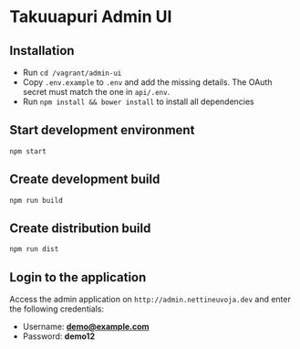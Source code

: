 # Takuuapuri Admin UI

## Installation

* Run `cd /vagrant/admin-ui`
* Copy `.env.example` to `.env` and add the missing details. The OAuth secret must match the one in `api/.env`.
* Run `npm install && bower install` to install all dependencies

## Start development environment

```
npm start
```

## Create development build

```
npm run build
```

## Create distribution build

```
npm run dist
```

## Login to the application

Access the admin application on `http://admin.nettineuvoja.dev` and enter the following credentials:

- Username: **demo@example.com**
- Password: **demo12**
